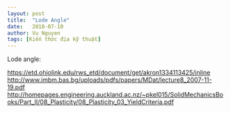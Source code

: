 ```yaml
---
layout: post
title:  "Lode Angle"
date:   2018-07-10
author: Vu Nguyen
tags: [Kiến thức địa kỹ thuật]
---
```


Lode angle:

https://etd.ohiolink.edu/rws_etd/document/get/akron1334113425/inline
http://www.imbm.bas.bg/uploads/pdfs/papers/MDat/lecture8_2007-11-19.pdf
http://homepages.engineering.auckland.ac.nz/~pkel015/SolidMechanicsBooks/Part_II/08_Plasticity/08_Plasticity_03_YieldCriteria.pdf
